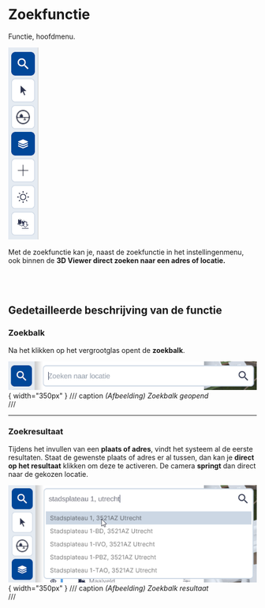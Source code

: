 # Zoekfunctie

Functie, hoofdmenu.

![Werkbalk, zoeken](../handleiding/imgs/zoeken.menu.main.png)

Met de zoekfunctie kan je, naast de zoekfunctie in het instellingenmenu, ook binnen de **3D Viewer direct zoeken naar een adres of locatie.**
<br>
<br>
<br>
<br>


## Gedetailleerde beschrijving van de functie

### Zoekbalk

Na het klikken op het vergrootglas opent de **zoekbalk**.

![Building Blocks](../handleiding/imgs/zoeken.balk.menu.main.png){ width="350px" }
/// caption
_(Afbeelding) Zoekbalk geopend_  
///

---

### Zoekresultaat

Tijdens het invullen van een **plaats of adres**, vindt het systeem al de eerste resultaten. Staat de gewenste plaats of adres er al tussen, dan kan je **direct op het resultaat** klikken om deze te activeren. De camera **springt** dan direct naar de gekozen locatie.

![Building Blocks](../handleiding/imgs/zoeken.resultaat.menu.main.png){ width="350px" }
/// caption
_(Afbeelding) Zoekbalk resultaat_  
///